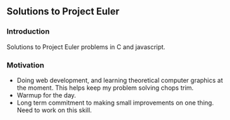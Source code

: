 ## Solutions to Project Euler

### Introduction
Solutions to Project Euler problems in C and javascript.

### Motivation
- Doing web development, and learning theoretical computer graphics at the moment. This helps keep my problem solving chops trim.
- Warmup for the day.
- Long term commitment to making small improvements on one thing. Need to work on this skill.
